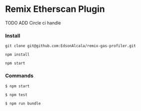 # Remix Etherscan Plugin

TODO ADD Circle ci handle

### Install

```
git clone git@github.com:EdsonAlcala/remix-gas-profiler.git

npm install 

npm start
```

### Commands

```
$ npm start

$ npm test

$ npm run bundle 
```



